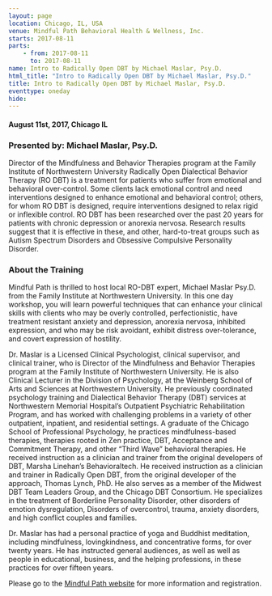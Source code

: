 ```yaml
---
layout: page
location: Chicago, IL, USA
venue: Mindful Path Behavioral Health & Wellness, Inc.
starts: 2017-08-11
parts:
    - from: 2017-08-11
      to: 2017-08-11
name: Intro to Radically Open DBT by Michael Maslar, Psy.D.
html_title: "Intro to Radically Open DBT by Michael Maslar, Psy.D."
title: Intro to Radically Open DBT by Michael Maslar, Psy.D.
eventtype: oneday
hide:   
---
```


#### August 11st, 2017, Chicago IL 

### Presented by: Michael Maslar, Psy.D.

Director of the Mindfulness and Behavior Therapies program at the Family Institute of Northwestern University
Radically Open Dialectical Behavior Therapy (RO DBT) is a treatment for patients who suffer from emotional and behavioral over-control. Some clients lack emotional control and need interventions designed to enhance emotional and behavioral control; others, for whom RO DBT is designed, require interventions designed to relax rigid or inflexible control. RO DBT has been researched over the past 20 years for patients with chronic depression or anorexia nervosa. Research results suggest that it is effective in these, and other, hard-to-treat groups such as Autism Spectrum Disorders and Obsessive Compulsive Personality Disorder.

### About the Training
Mindful Path is thrilled to host local RO-DBT expert, Michael Maslar Psy.D. from the Family Institute at Northwestern University. In this one day workshop, you will learn powerful techniques that can enhance your clinical skills with clients who may be overly controlled, perfectionistic, have treatment resistant anxiety and depression, anorexia nervosa, inhibited expression, and who may be risk avoidant, exhibit distress over-tolerance, and covert expression of hostility.

Dr. Maslar is a Licensed Clinical Psychologist, clinical supervisor, and clinical trainer, who is Director of the Mindfulness and Behavior Therapies program at the Family Institute of Northwestern University. He is also Clinical Lecturer in the Division of Psychology, at the Weinberg School of Arts and Sciences at Northwestern University. He previously coordinated psychology training and Dialectical Behavior Therapy (DBT) services at Northwestern Memorial Hospital’s Outpatient Psychiatric Rehabilitation Program, and has worked with challenging problems in a variety of other outpatient, inpatient, and residential settings. A graduate of the Chicago School of Professional Psychology, he practices mindfulness-based therapies, therapies rooted in Zen practice, DBT, Acceptance and Commitment Therapy, and other “Third Wave” behavioral therapies. He received instruction as a clinician and trainer from the original developers of DBT, Marsha Linehan’s Behavioraltech. He received instruction as a clinician and trainer in Radically Open DBT, from the original developer of the approach, Thomas Lynch, PhD. He also serves as a member of the Midwest DBT Team Leaders Group, and the Chicago DBT Consortium. He specializes in the treatment of Borderline Personality Disorder, other disorders of emotion dysregulation, Disorders of overcontrol, trauma, anxiety disorders, and high conflict couples and families.

Dr. Maslar has had a personal practice of yoga and Buddhist meditation, including mindfulness, lovingkindness, and concentrative forms, for over twenty years. He has instructed general audiences, as well as well as people in educational, business, and the helping professions, in these practices for over fifteen years.

Please go to the [Mindful Path website](https://mpbhw.ticketspice.com/intro-to-radically-open-dbt) for more information and registration.
